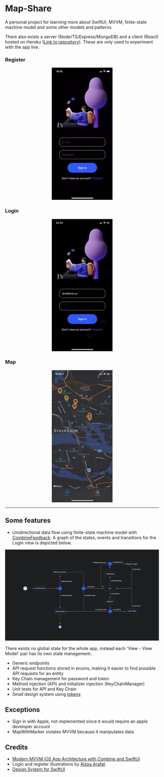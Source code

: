 # Map-Share
A personal project for learning more about SwiftUI, MVVM, finite-state machine model and some other models and patterns. 

There also exists a server (Node/TS/Express/MongoDB) and a client (React) hosted on Heroku ([Link to repository](https://github.com/Pedshi/share-map-heroku)). These are only used to experiment with the app live.

### Register
<p align="center">
  <img src="https://github.com/Pedshi/Share-Map/blob/master/register.gif" alt="Register Demo"/> 
</p>

### Login
<p align="center">
  <img src="https://github.com/Pedshi/Share-Map/blob/master/login.gif" alt="Login Demo"/> 
</p>

### Map
<p align="center">
  <img src="https://github.com/Pedshi/Share-Map/blob/master/map.gif" alt="Map View Demo"/>
</p>

---

## Some features

- Unidirectional data flow using finite-state machine model with [CombineFeedback](https://github.com/sergdort/CombineFeedback). A graph of the states, events and transitions for the Login view is depicted below. 

<p align="center">
  <img src="https://github.com/Pedshi/Share-Map/blob/master/login_fsm.png?raw=true" alt="State graph for login"/>
</p>

There exists no global state for the whole app, instead each 'View - View Model' pair has its own state management.

- Generic endpoints
- API request functions stored in enums, making it easier to find possible API requests for an entity
- Key Chain management for password and token
- Method injection (API) and initializer injection (KeyChainManager)
- Unit tests for API and Key Chain
- Small design system using [tokens](https://medium.com/eightshapes-llc/tokens-in-design-systems-25dd82d58421)

## Exceptions

- Sign in with Apple, not implemented since it would require an apple developer account
- MapWithMarker violates MVVM because it manipulates data

## Credits
- [Modern MVVM iOS App Architecture with Combine and SwiftUI](https://www.vadimbulavin.com/modern-mvvm-ios-app-architecture-with-combine-and-swiftui/)
- Login and register illustrations by [Alzea Arafat](https://ui8.net/users/kubikel-studio)
- [Design System for SwiftUI](https://github.com/vince19972/SwiftUI-Design-System-Demo)